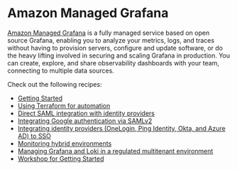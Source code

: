 # Amazon Managed Grafana

[Amazon Managed Grafana][amg-main] is a fully managed service based on open 
source Grafana, enabling you to analyze your metrics, logs, and traces without
having to provision servers, configure and update software, or do the heavy 
lifting involved in securing and scaling Grafana in production. You can create,
explore, and share observability dashboards with your team, connecting to
multiple data sources.

Check out the following recipes:

- [Getting Started][amg-gettingstarted]
- [Using Terraform for automation][amg-tf-automation]
- [Direct SAML integration with identity providers][amg-saml]
- [Integrating Google authentication via SAMLv2][amg-google-idps]
- [Integrating identity providers (OneLogin, Ping Identity, Okta, and Azure AD) to SSO][amg-idps]
- [Monitoring hybrid environments][amg-hybridenvs]
- [Managing Grafana and Loki in a regulated multitenant environment][grafana-loki-regenv]
- [Workshop for Getting Started][amg-oow]

[amg-main]: https://aws.amazon.com/grafana/
[amg-gettingstarted]: https://aws.amazon.com/blogs/mt/amazon-managed-grafana-getting-started/
[amg-tf-automation]: recipes/amg-automation-tf.md
[amg-saml]: https://aws.amazon.com/blogs/mt/amazon-managed-grafana-supports-direct-saml-integration-with-identity-providers/
[amg-google-idps]: recipes/amg-google-auth-saml.md
[amg-idps]: https://aws.amazon.com/blogs/opensource/integrating-identity-providers-such-as-onelogin-ping-identity-okta-and-azure-ad-to-sso-into-aws-managed-service-for-grafana/
[amg-hybridenvs]: https://aws.amazon.com/blogs/mt/monitoring-hybrid-environments-using-amazon-managed-service-for-grafana/
[grafana-loki-regenv]: https://aws.amazon.com/blogs/opensource/how-to-manage-grafana-and-loki-in-a-regulated-multitenant-environment/
[amg-oow]: https://observability.workshop.aws/en/amg.html
